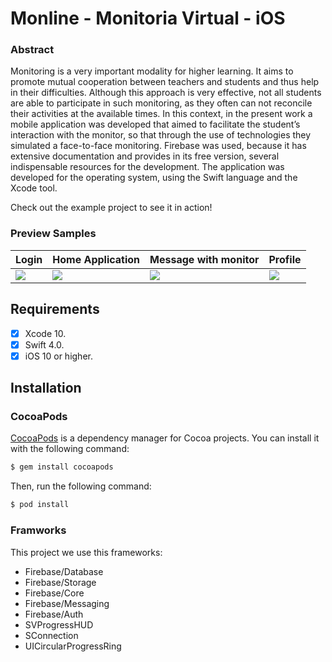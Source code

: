 # Monline - Monitoria Virtual - iOS

### Abstract
<p>
Monitoring is a very important modality for higher learning. It aims to promote mutual
cooperation between teachers and students and thus help in their difficulties. Although
this approach is very effective, not all students are able to participate in such monitoring,
as they often can not reconcile their activities at the available times. In this context, in
the present work a mobile application was developed that aimed to facilitate the student’s
interaction with the monitor, so that through the use of technologies they simulated a
face-to-face monitoring. 
Firebase was used, because it has extensive documentation and provides in its free version,
several indispensable resources for the development. The application was developed for
the operating system, using the Swift language and the Xcode tool.
</p>

Check out the example project to see it in action!
### Preview Samples
| Login | Home Application | Message with monitor | Profile |
| --- | --- | --- | --- |
| ![](http://danielaraujos.com/partners/git_project/monline/login_monline.gif) | ![](http://danielaraujos.com/partners/git_project/monline/home_monline.gif) | ![](http://danielaraujos.com/partners/git_project/monline/messege_monline.png) | ![](http://danielaraujos.com/partners/git_project/monline/profile_monline.gif) |

## Requirements
- [x] Xcode 10.
- [x] Swift 4.0.
- [x] iOS 10 or higher.

## Installation
### CocoaPods

[CocoaPods](http://cocoapods.org) is a dependency manager for Cocoa projects. You can install it with the following command:

```bash
$ gem install cocoapods
```

Then, run the following command:

```bash
$ pod install
```

### Framworks 
This project we use this frameworks:
<ul>
  <li>Firebase/Database</li>
  <li>Firebase/Storage</li>
  <li>Firebase/Core</li>
  <li>Firebase/Messaging</li>
  <li>Firebase/Auth</li>
  <li>SVProgressHUD</li>
  <li>SConnection</li>
  <li>UICircularProgressRing</li>
  
</ul>


